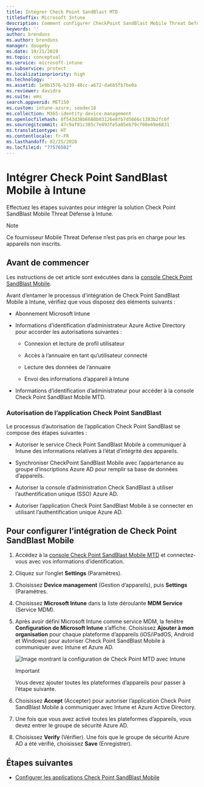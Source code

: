```yaml
---
title: Intégrer Check Point SandBlast MTD
titleSuffix: Microsoft Intune
description: Comment configurer CheckPoint SandBlast Mobile Threat Defense (MTD) avec Intune pour contrôler l’accès des appareils mobiles aux ressources de votre entreprise.
keywords: ''
author: brenduns
ms.author: brenduns
manager: dougeby
ms.date: 10/21/2019
ms.topic: conceptual
ms.service: microsoft-intune
ms.subservice: protect
ms.localizationpriority: high
ms.technology: ''
ms.assetid: 1e9b1576-b239-48cc-a672-da6b5fb7be0a
ms.reviewer: davidra
ms.suite: ems
search.appverid: MET150
ms.custom: intune-azure; seodec18
ms.collection: M365-identity-device-management
ms.openlocfilehash: 0f543d38b6688b03126e8fb7d5666c1383b2fc0f
ms.sourcegitcommit: 47c9af81c385c7e893fe5a85eb79cf08e69e6831
ms.translationtype: HT
ms.contentlocale: fr-FR
ms.lasthandoff: 02/25/2020
ms.locfileid: "77576502"
---
```

# <a name="integrate-check-point-sandblast-mobile-with-intune"></a>Intégrer Check Point SandBlast Mobile à Intune

Effectuez les étapes suivantes pour intégrer la solution Check Point SandBlast Mobile Threat Defense à Intune.

> [!NOTE]
> Ce fournisseur Mobile Threat Defense n’est pas pris en charge pour les appareils non inscrits.

## <a name="before-you-begin"></a>Avant de commencer

Les instructions de cet article sont exécutées dans la [console Check Point SandBlast Mobile](https://intune-4.eu1.locsec.net/). 

Avant d’entamer le processus d’intégration de Check Point SandBlast Mobile à Intune, vérifiez que vous disposez des éléments suivants :

- Abonnement Microsoft Intune

- Informations d’identification d’administrateur Azure Active Directory pour accorder les autorisations suivantes :

  - Connexion et lecture de profil utilisateur

  - Accès à l’annuaire en tant qu’utilisateur connecté

  - Lecture des données de l’annuaire

  - Envoi des informations d’appareil à Intune

- Informations d’identification d’administrateur pour accéder à la console Check Point SandBlast Mobile MTD.

### <a name="check-point-sandblast-app-authorization"></a>Autorisation de l’application Check Point SandBlast

Le processus d’autorisation de l’application Check Point SandBlast se compose des étapes suivantes :

- Autoriser le service Check Point SandBlast Mobile à communiquer à Intune des informations relatives à l’état d’intégrité des appareils.

- Synchroniser CheckPoint SandBlast Mobile avec l’appartenance au groupe d’inscriptions Azure AD pour remplir sa base de données d’appareils.

- Autoriser la console d’administration Check SandBlast à utiliser l’authentification unique (SSO) Azure AD.

- Autoriser l’application Check Point SandBlast Mobile à se connecter en utilisant l’authentification unique Azure AD.

## <a name="to-set-up-check-point-sandblast-mobile-integration"></a>Pour configurer l’intégration de Check Point SandBlast Mobile

1. Accédez à la [console Check Point SandBlast Mobile MTD](https://intune-4.eu1.locsec.net/) et connectez-vous avec vos informations d’identification.

2. Cliquez sur l’onglet **Settings** (Paramètres).

3. Choisissez **Device management** (Gestion d’appareils), puis **Settings** (Paramètres.

4. Choisissez **Microsoft Intune** dans la liste déroulante **MDM Service** (Service MDM).

5. Après avoir défini Microsoft Intune comme service MDM, la fenêtre **Configuration de Microsoft Intune** s’affiche. Choisissez **Ajouter à mon organisation** pour chaque plateforme d’appareils (iOS/iPadOS, Android et Windows) pour autoriser Check Point SandBlast Mobile à communiquer avec Intune et Azure AD.

    ![Image montrant la configuration de Check Point MTD avec Intune](./media/checkpoint-sandblast-mobile-mtd-connector-integration/checkpoint-MTD-1.PNG)

    > [!IMPORTANT]
    > Vous devez ajouter toutes les plateformes d’appareils pour passer à l’étape suivante.

6. Choisissez **Accept** (Accepter) pour autoriser l’application Check Point SandBlast Mobile à communiquer avec Intune et Azure Active Directory.

7. Une fois que vous avez activé toutes les plateformes d’appareils, vous devez entrer le groupe de sécurité Azure AD.

8. Choisissez **Verify** (Vérifier). Une fois que le groupe de sécurité Azure AD a été vérifié, choisissez **Save** (Enregistrer).

## <a name="next-steps"></a>Étapes suivantes

- [Configurer les applications Check Point SandBlast Mobile](mtd-apps-ios-app-configuration-policy-add-assign.md)
